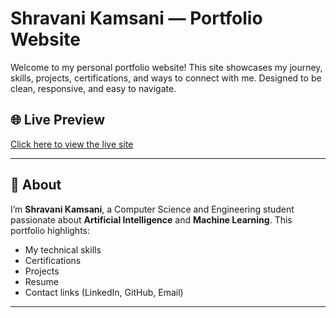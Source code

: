 # Shravani Kamsani — Portfolio Website

Welcome to my personal portfolio website! This site showcases my journey, skills, projects, certifications, and ways to connect with me. Designed to be clean, responsive, and easy to navigate.

## 🌐 Live Preview

[Click here to view the live site](https://shravanikamsani.github.io/)  


---

## 📄 About

I’m **Shravani Kamsani**, a Computer Science and Engineering student passionate about **Artificial Intelligence** and **Machine Learning**. This portfolio highlights:

- My technical skills
- Certifications
- Projects
- Resume
- Contact links (LinkedIn, GitHub, Email)

---


